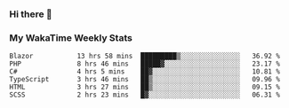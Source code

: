 ### Hi there 👋

<!--
**royschrauwen/royschrauwen** is a ✨ _special_ ✨ repository because its `README.md` (this file) appears on your GitHub profile.

Here are some ideas to get you started:

- 🔭 I’m currently working on ...
- 🌱 I’m currently learning ...
- 👯 I’m looking to collaborate on ...
- 🤔 I’m looking for help with ...
- 💬 Ask me about ...
- 📫 How to reach me: ...
- 😄 Pronouns: ...
- ⚡ Fun fact: ...
-->


### My WakaTime Weekly Stats
<!--START_SECTION:waka-->

```text
Blazor           13 hrs 58 mins  █████████▒░░░░░░░░░░░░░░░   36.92 %
PHP              8 hrs 46 mins   █████▓░░░░░░░░░░░░░░░░░░░   23.17 %
C#               4 hrs 5 mins    ██▓░░░░░░░░░░░░░░░░░░░░░░   10.81 %
TypeScript       3 hrs 46 mins   ██▒░░░░░░░░░░░░░░░░░░░░░░   09.96 %
HTML             3 hrs 27 mins   ██▒░░░░░░░░░░░░░░░░░░░░░░   09.15 %
SCSS             2 hrs 23 mins   █▓░░░░░░░░░░░░░░░░░░░░░░░   06.31 %
```

<!--END_SECTION:waka-->
